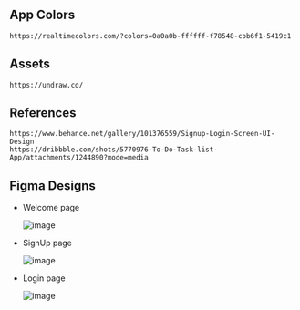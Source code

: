 ## App Colors 
```
https://realtimecolors.com/?colors=0a0a0b-ffffff-f78548-cbb6f1-5419c1
```

## Assets
```
https://undraw.co/
```

## References
```
https://www.behance.net/gallery/101376559/Signup-Login-Screen-UI-Design
https://dribbble.com/shots/5770976-To-Do-Task-list-App/attachments/1244890?mode=media
```

## Figma Designs

* Welcome page

  ![image](https://github.com/AngelGuante/daily_planner-expo-mobil_app/assets/49294128/c61d0e75-d7c7-41cc-9687-14fa8df5151c)

* SignUp page

  ![image](https://github.com/AngelGuante/daily_planner-expo-mobil_app/assets/49294128/2da1e216-1d29-4aff-874a-39a357c7504e)

* Login page
 
  ![image](https://github.com/AngelGuante/daily_planner-expo-mobil_app/assets/49294128/294371e9-8f68-4e47-aa44-4110224b226c)
